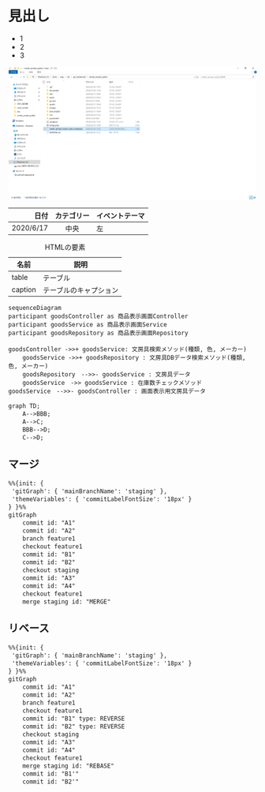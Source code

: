 # 見出し

- 1
- 2
- 3

![alt text](images/sample001/image.png)

|日付 | カテゴリー | イベントテーマ | 
|    ---:   | :---: | :--- |
|2020/6/17 | 中央 | 左 | 


<table>
  <caption>HTMLの要素</caption>
  <thead>
    <tr>
      <th>名前</th> <th>説明</th>
    </tr>
  </thead>
  <tr>
    <td> table </td> <td>テーブル</td>
  </tr>
  <tr>
    <td> caption </td> <td>テーブルのキャプション</td>
  </tr>
</table>

```mermaid
sequenceDiagram
participant goodsController as 商品表示画面Controller
participant goodsService as 商品表示画面Service
participant goodsRepository as 商品表示画面Repository

goodsController ->>+ goodsService: 文房具検索メソッド(種類, 色, メーカー)
    goodsService ->>+ goodsRepository : 文房具DBデータ検索メソッド(種類, 色, メーカー)
    goodsRepository　-->>- goodsService : 文房具データ
    goodsService　->> goodsService : 在庫数チェックメソッド
goodsService　-->>- goodsController : 画面表示用文房具データ
```

```mermaid
graph TD;
    A-->BBB;
    A-->C;
    BBB-->D;
    C-->D;
```

## マージ
```mermaid
%%{init: { 
 'gitGraph': { 'mainBranchName': 'staging' },
 'themeVariables': { 'commitLabelFontSize': '18px' }
} }%%
gitGraph
    commit id: "A1"
    commit id: "A2"
    branch feature1
    checkout feature1
    commit id: "B1"
    commit id: "B2"
    checkout staging
    commit id: "A3"
    commit id: "A4"
    checkout feature1
    merge staging id: "MERGE"
```

## リベース
```mermaid
%%{init: { 
 'gitGraph': { 'mainBranchName': 'staging' },  
 'themeVariables': { 'commitLabelFontSize': '18px' }
} }%%
gitGraph
    commit id: "A1"
    commit id: "A2"
    branch feature1
    checkout feature1
    commit id: "B1" type: REVERSE
    commit id: "B2" type: REVERSE
    checkout staging
    commit id: "A3"
    commit id: "A4"
    checkout feature1
    merge staging id: "REBASE"
    commit id: "B1'"
    commit id: "B2'"
```

